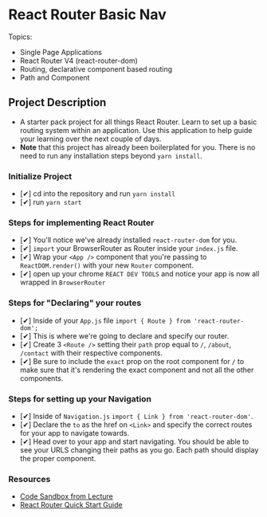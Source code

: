 # React Router Basic Nav

Topics:

* Single Page Applications
* React Router V4 (react-router-dom)
* Routing, declarative component based routing
* Path and Component

## Project Description

* A starter pack project for all things React Router. Learn to set up a basic routing system within an application. Use this application to help guide your learning over the next couple of days.
* **Note** that this project has already been boilerplated for you. There is no need to run any installation steps beyond `yarn install`.

### Initialize Project

- [✔] cd into the repository and run `yarn install`
- [✔] run `yarn start`

### Steps for implementing React Router

- [✔] You'll notice we've already installed `react-router-dom` for you.
- [✔] `import` your BrowserRouter as Router inside your `index.js` file.
- [✔] Wrap your `<App />` component that you're passing to `ReactDOM.render()` with your new `Router` component.
- [✔] open up your chrome `REACT DEV TOOLS` and notice your app is now all wrapped in `BrowserRouter`


### Steps for "Declaring" your routes

- [✔] Inside of your `App.js` file `import { Route } from 'react-router-dom';`
- [✔] This is where we're going to declare and specify our router.
- [✔] Create 3 `<Route />` setting their `path` prop equal to `/`, `/about`, `/contact` with their respective components.
- [✔] Be sure to include the `exact` prop on the root component for `/` to make sure that it's rendering the exact component and not all the other components.

### Steps for setting up your Navigation

- [✔] Inside of `Navigation.js` `import { Link } from 'react-router-dom'`.
- [✔] Declare the `to` as the href on `<Link>` and specify the correct routes for your app to navigate towards.
- [✔] Head over to your app and start navigating. You should be able to see your URLS changing their paths as you go. Each path should display the proper component. 

### Resources

* [Code Sandbox from Lecture](https://codesandbox.io/s/n58oqgwmP)
* [React Router Quick Start Guide](https://reacttraining.com/react-router/web/guides/quick-start)
